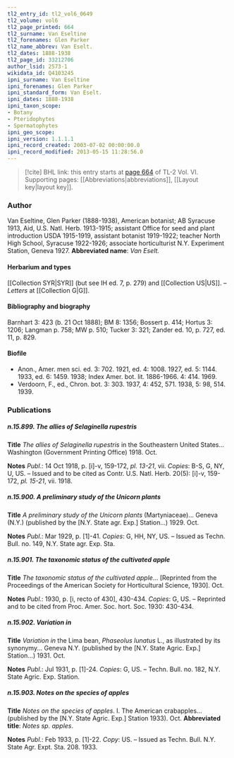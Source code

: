 ```yaml
---
tl2_entry_id: tl2_vol6_0649
tl2_volume: vol6
tl2_page_printed: 664
tl2_surname: Van Eseltine
tl2_forenames: Glen Parker
tl2_name_abbrev: Van Eselt.
tl2_dates: 1888-1938
tl2_page_id: 33212706
author_lsid: 2573-1
wikidata_id: Q4103245
ipni_surname: Van Eseltine
ipni_forenames: Glen Parker
ipni_standard_form: Van Eselt.
ipni_dates: 1888-1938
ipni_taxon_scope: 
- Botany
- Pteridophytes
- Spermatophytes
ipni_geo_scope: 
ipni_version: 1.1.1.1
ipni_record_created: 2003-07-02 00:00:00.0
ipni_record_modified: 2013-05-15 11:28:56.0
---
```



> [!cite] BHL link: this entry starts at [page 664](https://www.biodiversitylibrary.org/page/33212706) of TL-2 Vol. VI.
> Supporting pages: [[Abbreviations|abbreviations]], [[Layout key|layout key]].

### Author

Van Eseltine, Glen Parker (1888-1938), American botanist; AB Syracuse 1913, Aid, U.S. Natl. Herb. 1913-1915; assistant Office for seed and plant introduction USDA 1915-1919, assistant botanist 1919-1922; teacher North High School, Syracuse 1922-1926; associate horticulturist N.Y. Experiment Station, Geneva 1927. 
**Abbreviated name**: *Van Eselt.*

#### Herbarium and types

[[Collection SYR|SYR]] (but see IH ed. 7, p. 279) and [[Collection US|US]]. – *Letters* at [[Collection G|G]].

#### Bibliography and biography

Barnhart 3: 423 (b. 21 Oct 1888); BM 8: 1356; Bossert p. 414; Hortus 3: 1206; Langman p. 758; MW p. 510; Tucker 3: 321; Zander ed. 10, p. 727, ed. 11, p. 829.

#### Biofile

- Anon., Amer. men sci. ed. 3: 702. 1921, ed. 4: 1008. 1927, ed. 5: 1144. 1933, ed. 6: 1459. 1938; Index Amer. bot. lit. 1886-1966. 4: 414. 1969.
- Verdoorn, F., ed., Chron. bot. 3: 303. 1937, 4: 452, 571. 1938, 5: 98, 514. 1939.

### Publications

##### n.15.899. The allies of Selaginella rupestris

**Title**
*The allies of Selaginella rupestris* in the Southeastern United States... Washington (Government Printing Office) 1918. Oct.

**Notes**
*Publ*.: 14 Oct 1918, p. \[i\]-v, 159-172, *pl. 13-21*, vii. *Copies*: B-S, G, NY, U, US. – Issued and to be cited as Contr. U.S. Natl. Herb. 20(5): \[i\]-v, 159-172, *pl. 15-21*, vii. 1918.

##### n.15.900. A preliminary study of the Unicorn plants

**Title**
*A preliminary study of the Unicorn plants* (Martyniaceae)... Geneva (N.Y.) (published by the \[N.Y. State agr. Exp.\] Station...) 1929. Oct.

**Notes**
*Publ*.: Mar 1929, p. \[1\]-41. *Copies*: G, HH, NY, US. – Issued as Techn. Bull. no. 149, N.Y. State agr. Exp. Sta.

##### n.15.901. The taxonomic status of the cultivated apple

**Title**
*The taxonomic status of the cultivated apple*... \[Reprinted from the Proceedings of the American Society for Horticultural Science, 1930\]. Oct.

**Notes**
*Publ*.: 1930, p. \[i, recto of 430\], 430-434. *Copies*: G, US. – Reprinted and to be cited from Proc. Amer. Soc. hort. Soc. 1930: 430-434.

##### n.15.902. Variation in

**Title**
*Variation in* the Lima bean, *Phaseolus lunatus* L., as illustrated by its synonymy... Geneva N.Y. (published by the \[N.Y. State Agric. Exp.\] Station...) 1931. Oct.

**Notes**
*Publ*.: Jul 1931, p. \[1\]-24. *Copies*: G, US. – Techn. Bull. no. 182, N.Y. State Agric. Exp. Station.

##### n.15.903. Notes on the species of apples

**Title**
*Notes on the species of apples*. I. The American crabapples... (published by the \[N.Y. State Agric. Exp.\] Station 1933). Oct.
**Abbreviated title**: *Notes sp. apples*.

**Notes**
*Publ*.: Feb 1933, p. \[1\]-22. *Copy*: US. – Issued as Techn. Bull. N.Y. State Agr. Expt. Sta. 208. 1933.


